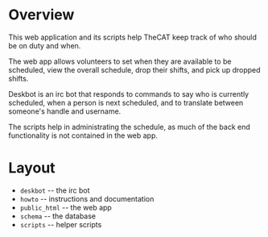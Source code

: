 Overview
========

This web application and its scripts help TheCAT keep track of who should be
on duty and when.

The web app allows volunteers to set when they are available to be scheduled,
view the overall schedule, drop their shifts, and pick up dropped shifts.

Deskbot is an irc bot that responds to commands to say who is currently
scheduled, when a person is next scheduled, and to translate between someone's
handle and username.

The scripts help in administrating the schedule, as much of the back end
functionality is not contained in the web app.

Layout
======

* `deskbot` -- the irc bot
* `howto` -- instructions and documentation
* `public_html` -- the web app
* `schema` -- the database
* `scripts` -- helper scripts
